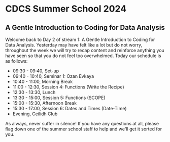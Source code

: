 # CDCS Summer School 2024
## A Gentle Introduction to Coding for Data Analysis

Welcome back to Day 2 of stream 1: A Gentle Introduction to Coding for Data Analysis. Yesterday may have felt like a lot but do not worry, throughout the week we will try to recap content and reinforce anything you have seen so that you do not feel too overwhelmed. Today our schedule is as follows:

- 09:30 - 09:40, Set-up
- 09:40 - 10:40, Seminar 1: Ozan Evkaya
- 10:40 - 11:00, Morning Break
- 11:00 - 12:30, Session 4: Functions (Write the Recipe)
- 12:30 - 13:30, Lunch
- 13:30 - 15:00, Session 5: Functions (SCOPE)
- 15:00 - 15:30, Afternoon Break
- 15:30 - 17:00, Session 6: Dates and Times (Date-Time)
- Evening, Ceilidh Club

As always, never suffer in silence! If you have any questions at all, please flag down one of the summer school staff to help and we'll get it sorted for you.
